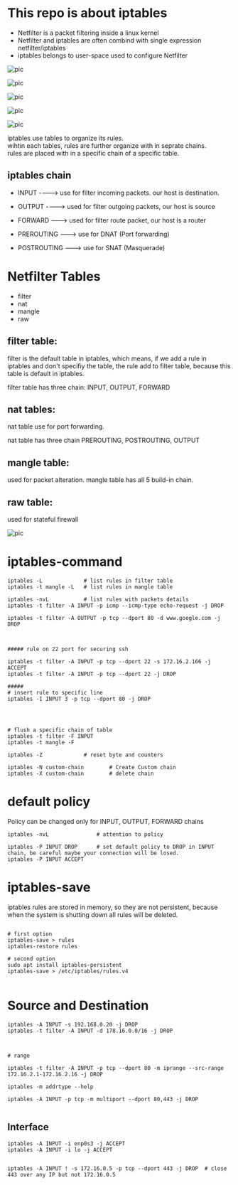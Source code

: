 # This repo is about iptables
* Netfilter is a packet filtering inside a linux kernel
* Netfilter and iptables are often combind with single expression netfilter/iptables
* iptables belongs to user-space used to configure Netfilter

![pic](./picture/1.png)

![pic](./picture/2.png)


![pic](./picture/3.png)

![pic](./picture/4.png)

![pic](./picture/5.png)

iptables use tables to organize its rules.\
 wihtin each tables, rules are further organize  with in seprate chains. \
 rules are placed with in a specific chain of a specific table.
 
 
## iptables chain

* INPUT ----> use for filter incoming packets. our host is destination.
* OUTPUT ----> used for filter outgoing packets, our host is source

* FORWARD ---> used for filter route packet, our host is a router 
* PREROUTING --->  use for DNAT (Port forwarding)

* POSTROUTING ---> use for SNAT (Masquerade)


# Netfilter Tables
* filter
* nat
* mangle
* raw

## filter table:
filter is the default table in iptables, which means, if we add a rule in iptables and don't specifiy the table, the rule add to filter table, because this table is default in iptables.

filter table has three chain: INPUT, OUTPUT, FORWARD



## nat tables:
nat table use for port forwarding.

nat table has three chain PREROUTING, POSTROUTING, OUTPUT

## mangle table:
used for packet alteration.
mangle table has all 5 build-in chain.

## raw table:
used for stateful firewall

![pic](./picture/tables-chains.png)


# iptables-command

```
iptables -L             # list rules in filter table
iptables -t mangle -L   # list rules in mangle table

iptables -nvL           # list rules with packets details
iptables -t filter -A INPUT -p icmp --icmp-type echo-request -j DROP

iptables -t filter -A OUTPUT -p tcp --dport 80 -d www.google.com -j DROP



##### rule on 22 port for securing ssh

iptables -t filter -A INPUT -p tcp --dport 22 -s 172.16.2.166 -j ACCEPT
iptables -t filter -A INPUT -p tcp --dport 22 -j DROP

#####
# insert rule to specific line
iptables -I INPUT 3 -p tcp --dport 80 -j DROP




# flush a specific chain of table
iptables -t filter -F INPUT
iptables -t mangle -F

iptables -Z             # reset byte and counters

iptables -N custom-chain        # Create Custom chain
iptables -X custom-chain        # delete chain
```



# default policy
Policy can be changed only for INPUT, OUTPUT, FORWARD chains

```
iptables -nvL               # attention to policy

iptables -P INPUT DROP      # set default policy to DROP in INPUT chain, be careful maybe your connection will be losed.
iptables -P INPUT ACCEPT 

```

# iptables-save
iptables rules are stored in memory, so they are not persistent, because when the system is shutting down all rules will be deleted.
```

# first option
iptables-save > rules
iptables-restore rules

# second option
sudo apt install iptables-persistent
iptables-save > /etc/iptables/rules.v4


```

# Source and Destination

```
iptables -A INPUT -s 192.168.0.20 -j DROP
iptables -t filter -A INPUT -d 178.16.0.0/16 -j DROP



# range 

iptables -t filter -A INPUT -p tcp --dport 80 -m iprange --src-range 172.16.2.1-172.16.2.16 -j DROP

iptables -m addrtype --help

iptables -A INPUT -p tcp -m multiport --dport 80,443 -j DROP


```
## Interface
```
iptables -A INPUT -i enp0s3 -j ACCEPT
iptables -A INPUT -i lo -j ACCEPT


iptables -A INPUT ! -s 172.16.0.5 -p tcp --dport 443 -j DROP  # close 443 over any IP but not 172.16.0.5











```

